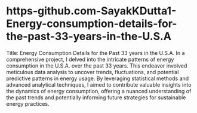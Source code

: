 # https-github.com-SayakKDutta1-Energy-consumption-details-for-the-past-33-years-in-the-U.S.A
Title: Energy Consumption Details for the Past 33 years in the U.S.A.
In a comprehensive project, I delved into the intricate patterns of energy consumption in the U.S.A. over the past 33 years. This endeavor involved meticulous data
analysis to uncover trends, fluctuations, and potential predictive patterns in energy usage. By leveraging statistical methods and advanced analytical techniques, I aimed
to contribute valuable insights into the dynamics of energy consumption, offering a nuanced understanding of the past trends and potentially informing future
strategies for sustainable energy practices.
